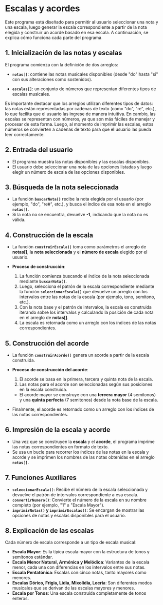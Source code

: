 #  Escalas y acordes

Este programa está diseñado para permitir al usuario seleccionar una nota y una escala, luego generar la escala correspondiente a partir de la nota elegida y construir un acorde basado en esa escala. A continuación, se explica cómo funciona cada parte del programa.

## 1. **Inicialización de las notas y escalas**

El programa comienza con la definición de dos arreglos:

- **`notas[]`**: contiene las notas musicales disponibles (desde "do" hasta "si" con sus alteraciones como sostenidos).
  
- **`escalas[]`**: un conjunto de números que representan diferentes tipos de escalas musicales.

Es importante destacar que los arreglos utilizan diferentes tipos de datos: las notas están representadas por cadenas de texto (como "do", "re", etc.), lo que facilita que el usuario las ingrese de manera intuitiva. En cambio, las escalas se representan con números, ya que son más fáciles de manejar y procesar de esta forma. Luego, al momento de imprimir las escalas, estos números se convierten a cadenas de texto para que el usuario las pueda leer correctamente.

## 2. **Entrada del usuario**

- El programa muestra las notas disponibles y las escalas disponibles.
- El usuario debe seleccionar una nota de las opciones listadas y luego elegir un número de escala de las opciones disponibles.

## 3. **Búsqueda de la nota seleccionada**

- La función **`buscarNota()`** recibe la nota elegida por el usuario (por ejemplo, "do", "re#", etc.), y busca el índice de esa nota en el arreglo **`notas[]`**.
- Si la nota no se encuentra, devuelve **-1**, indicando que la nota no es válida.

## 4. **Construcción de la escala**

- La función **`construirEscala()`** toma como parámetros el arreglo de **notas[]**, la **nota seleccionada** y el **número de escala** elegido por el usuario.
  
- **Proceso de construcción**:
  1. La función comienza buscando el índice de la nota seleccionada mediante **`buscarNota()`**.
  2. Luego, selecciona el patrón de la escala correspondiente mediante la función **`seleccionarEscala()`** que devuelve un arreglo con los intervalos entre las notas de la escala (por ejemplo, tono, semitono, etc.).
  3. Con la nota base y el patrón de intervalos, la escala es construida iterando sobre los intervalos y calculando la posición de cada nota en el arreglo de **notas[]**.
  4. La escala es retornada como un arreglo con los índices de las notas correspondientes.

## 5. **Construcción del acorde**

- La función **`construirAcorde()`** genera un acorde a partir de la escala construida.
  
- **Proceso de construcción del acorde**:
  1. El acorde se basa en la primera, tercera y quinta nota de la escala.
  2. Las notas para el acorde son seleccionadas según sus posiciones en la escala construida.
  
  - El acorde mayor se construye con una **tercera mayor** (4 semitonos) y una **quinta perfecta** (7 semitonos) desde la nota base de la escala.
  
- Finalmente, el acorde es retornado como un arreglo con los índices de las notas correspondientes.

## 6. **Impresión de la escala y acorde**

- Una vez que se construyen la **escala** y el **acorde**, el programa imprime las notas correspondientes en formato de texto.
- Se usa un bucle para recorrer los índices de las notas en la escala y acorde y se imprimen los nombres de las notas obtenidas en el arreglo **`notas[]`**.

## 7. **Funciones Auxiliares**

- **`seleccionarEscala()`**: Recibe el número de la escala seleccionada y devuelve el patrón de intervalos correspondiente a esa escala.
- **`convertirNumero()`**: Convierte el número de la escala en su nombre completo (por ejemplo, "1" a "Escala Mayor").
- **`imprimirNotas()` y `imprimirEscalas()`**: Se encargan de mostrar las opciones de notas y escalas disponibles para el usuario.

## 8. **Explicación de las escalas**

Cada número de escala corresponde a un tipo de escala musical:

- **Escala Mayor**: Es la típica escala mayor con la estructura de tonos y semitonos estándar.
- **Escala Menor Natural, Armónica y Melódica**: Variantes de la escala menor, cada una con diferencias en los intervalos entre sus notas.
- **Escala Pentatónica**: Escalas con cinco notas, tanto mayores como menores.
- **Escalas Dórico, Frigia, Lidia, Mixolidia, Locria**: Son diferentes modos musicales que se derivan de las escalas mayores y menores.
- **Escala por Tonos**: Una escala construida completamente de tonos enteros.


